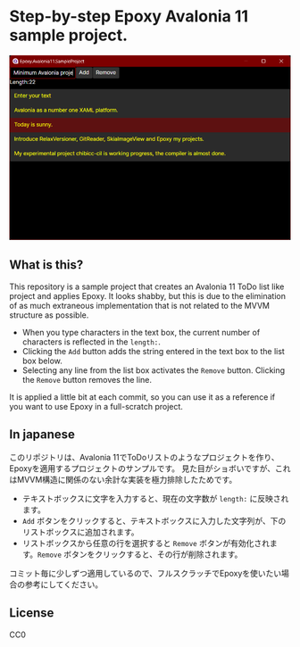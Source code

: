 # Step-by-step Epoxy Avalonia 11 sample project.

![Window image](Images/Window.png)

## What is this?

This repository is a sample project that creates an Avalonia 11 ToDo list like project and applies Epoxy.
It looks shabby, but this is due to the elimination of as much extraneous implementation
that is not related to the MVVM structure as possible.

* When you type characters in the text box, the current number of characters is reflected in the `length:`.
* Clicking the `Add` button adds the string entered in the text box to the list box below.
* Selecting any line from the list box activates the `Remove` button. Clicking the `Remove` button removes the line.

It is applied a little bit at each commit, so you can use it as a reference
if you want to use Epoxy in a full-scratch project.

## In japanese

このリポジトリは、Avalonia 11でToDoリストのようなプロジェクトを作り、Epoxyを適用するプロジェクトのサンプルです。
見た目がショボいですが、これはMVVM構造に関係のない余計な実装を極力排除したためです。

* テキストボックスに文字を入力すると、現在の文字数が `length:` に反映されます。
* `Add` ボタンをクリックすると、テキストボックスに入力した文字列が、下のリストボックスに追加されます。
* リストボックスから任意の行を選択すると `Remove` ボタンが有効化されます。`Remove` ボタンをクリックすると、その行が削除されます。

コミット毎に少しずつ適用しているので、フルスクラッチでEpoxyを使いたい場合の参考にしてください。

## License

CC0
